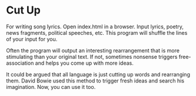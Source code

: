 # Cut Up

For writing song lyrics. Open index.html in a browser. Input lyrics, poetry, news fragments, political speeches, etc. This program will shuffle the lines of your input for you. 

Often the program will output an interesting rearrangement that is more stimulating than your original text. If not, sometimes nonsense triggers free-association and helps you come up with more ideas.

It could be argued that all language is just cutting up words and rearranging them. David Bowie used this method to trigger fresh ideas and search his imagination. Now, you can use it too. 
